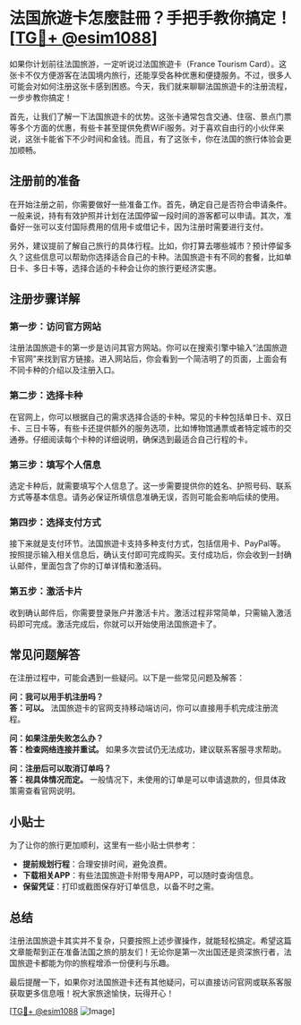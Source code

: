 # 法国旅遊卡怎麼註冊？手把手教你搞定！[[TG💪+ @esim1088](https://t.me/s/esim1088)]

如果你计划前往法国旅游，一定听说过法国旅遊卡（France Tourism Card）。这张卡不仅方便游客在法国境内旅行，还能享受各种优惠和便捷服务。不过，很多人可能会对如何注册这张卡感到困惑。今天，我们就来聊聊法国旅遊卡的注册流程，一步步教你搞定！

首先，让我们了解一下法国旅遊卡的优势。这张卡通常包含交通、住宿、景点门票等多个方面的优惠，有些卡甚至提供免费WiFi服务。对于喜欢自由行的小伙伴来说，这张卡能省下不少时间和金钱。而且，有了这张卡，你在法国的旅行体验会更加顺畅。

## 注册前的准备

在开始注册之前，你需要做好一些准备工作。首先，确定自己是否符合申请条件。一般来说，持有有效护照并计划在法国停留一段时间的游客都可以申请。其次，准备好一张可以支付国际费用的信用卡或借记卡，因为注册时需要进行支付。

另外，建议提前了解自己旅行的具体行程。比如，你打算去哪些城市？预计停留多久？这些信息可以帮助你选择适合自己的卡种。法国旅遊卡有不同的套餐，比如单日卡、多日卡等，选择合适的卡种会让你的旅行更经济实惠。

## 注册步骤详解

### 第一步：访问官方网站

注册法国旅遊卡的第一步是访问其官方网站。你可以在搜索引擎中输入“法国旅遊卡官网”来找到官方链接。进入网站后，你会看到一个简洁明了的页面，上面会有不同卡种的介绍以及注册入口。

### 第二步：选择卡种

在官网上，你可以根据自己的需求选择合适的卡种。常见的卡种包括单日卡、双日卡、三日卡等，有些卡还提供额外的服务选项，比如博物馆通票或者特定城市的交通券。仔细阅读每个卡种的详细说明，确保选到最适合自己行程的卡。

### 第三步：填写个人信息

选定卡种后，就需要填写个人信息了。这一步需要提供你的姓名、护照号码、联系方式等基本信息。请务必保证所填信息准确无误，否则可能会影响后续的使用。

### 第四步：选择支付方式

接下来就是支付环节。法国旅遊卡支持多种支付方式，包括信用卡、PayPal等。按照提示输入相关信息后，确认支付即可完成购买。支付成功后，你会收到一封确认邮件，里面包含了你的订单详情和激活码。

### 第五步：激活卡片

收到确认邮件后，你需要登录账户并激活卡片。激活过程非常简单，只需输入激活码即可完成。激活完成后，你就可以开始使用法国旅遊卡了。

## 常见问题解答

在注册过程中，可能会遇到一些疑问。以下是一些常见问题及解答：

**问：我可以用手机注册吗？**  
**答：可以。** 法国旅遊卡的官网支持移动端访问，你可以直接用手机完成注册流程。

**问：如果注册失败怎么办？**  
**答：检查网络连接并重试。** 如果多次尝试仍无法成功，建议联系客服寻求帮助。

**问：注册后可以取消订单吗？**  
**答：视具体情况而定。** 一般情况下，未使用的订单是可以申请退款的，但具体政策需查看官网说明。

## 小贴士

为了让你的旅行更加顺利，这里有一些小贴士供参考：

- **提前规划行程**：合理安排时间，避免浪费。
- **下载相关APP**：有些法国旅遊卡附带专用APP，可以随时查询信息。
- **保留凭证**：打印或截图保存好订单信息，以备不时之需。

## 总结

注册法国旅遊卡其实并不复杂，只要按照上述步骤操作，就能轻松搞定。希望这篇文章能帮到正在准备法国之旅的朋友们！无论你是第一次出国还是资深旅行者，法国旅遊卡都能为你的旅程增添一份便利与乐趣。

最后提醒一下，如果你对法国旅遊卡还有其他疑问，可以直接访问官网或联系客服获取更多信息哦！祝大家旅途愉快，玩得开心！

[[TG💪+ @esim1088](https://t.me/s/esim1088) ![Image](https://i.postimg.cc/4NQfJmqS/Snipaste-2025-05-13-00-14-12.png)]